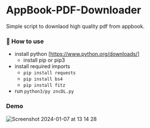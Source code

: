 # AppBook-PDF-Downloader

Simple script to downlaod high quality pdf from appbook.

### 📝 How to use

- install python [https://www.python.org/downloads/]
  - install pip or pip3
- install required imports
  - `pip install requests`
  - `pip install bs4`
  - `pip install fitz`
- run `python3/py zncDL.py`

### Demo
<img alt="Screenshot 2024-01-07 at 13 14 28" src="https://github.com/Bbalduzz/appbook-PDF-downloader/assets/81587335/15e593b4-500b-474d-a005-b9bc67a8a466">
